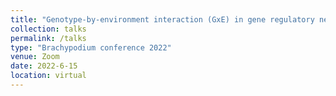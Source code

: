 ```yaml
---
title: "Genotype-by-environment interaction (GxE) in gene regulatory networks in Brachypodium distachyon under soil water deficit"
collection: talks
permalink: /talks
type: "Brachypodium conference 2022"
venue: Zoom
date: 2022-6-15
location: virtual
---
```

